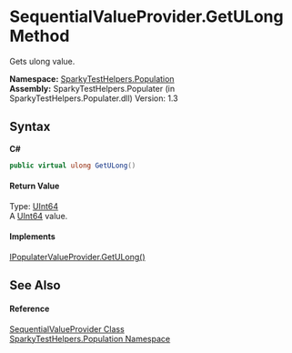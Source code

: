 # SequentialValueProvider.GetULong Method 
 

Gets ulong value.

**Namespace:**&nbsp;<a href="N_SparkyTestHelpers_Population.md">SparkyTestHelpers.Population</a><br />**Assembly:**&nbsp;SparkyTestHelpers.Populater (in SparkyTestHelpers.Populater.dll) Version: 1.3

## Syntax

**C#**<br />
``` C#
public virtual ulong GetULong()
```


#### Return Value
Type: <a href="http://msdn2.microsoft.com/en-us/library/06cf7918" target="_blank">UInt64</a><br />A <a href="http://msdn2.microsoft.com/en-us/library/06cf7918" target="_blank">UInt64</a> value.

#### Implements
<a href="M_SparkyTestHelpers_Population_IPopulaterValueProvider_GetULong.md">IPopulaterValueProvider.GetULong()</a><br />

## See Also


#### Reference
<a href="T_SparkyTestHelpers_Population_SequentialValueProvider.md">SequentialValueProvider Class</a><br /><a href="N_SparkyTestHelpers_Population.md">SparkyTestHelpers.Population Namespace</a><br />